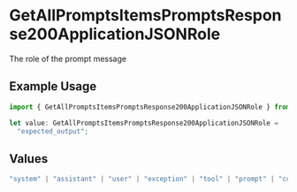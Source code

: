 # GetAllPromptsItemsPromptsResponse200ApplicationJSONRole

The role of the prompt message

## Example Usage

```typescript
import { GetAllPromptsItemsPromptsResponse200ApplicationJSONRole } from "orq-poc-typescript-multi-env-version/models/operations";

let value: GetAllPromptsItemsPromptsResponse200ApplicationJSONRole =
  "expected_output";
```

## Values

```typescript
"system" | "assistant" | "user" | "exception" | "tool" | "prompt" | "correction" | "expected_output"
```